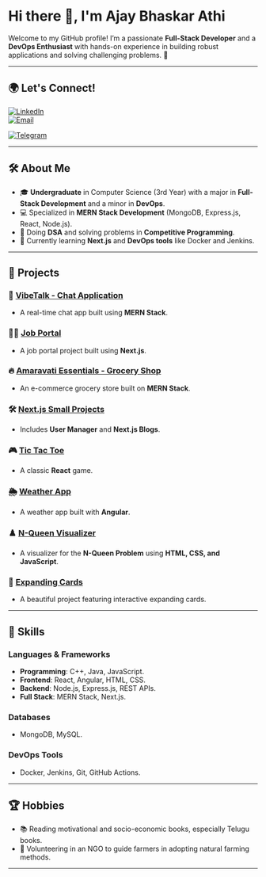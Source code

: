 # Hi there 👋, I'm Ajay Bhaskar Athi

Welcome to my GitHub profile! I’m a passionate **Full-Stack Developer** and a **DevOps Enthusiast** with hands-on experience in building robust applications and solving challenging problems. 🚀  

---

## 🌍 Let's Connect!
[![LinkedIn](https://img.shields.io/badge/LinkedIn-%230077B5.svg?style=for-the-badge&logo=LinkedIn&logoColor=white)](https://linkedin.com/in/ajaybhaskar-athi/)  
[![Email](https://img.shields.io/badge/Email-D14836?style=for-the-badge&logo=gmail&logoColor=white)](mailto:ajaybhaskar.athi@gmail.com)

[![Telegram](https://img.shields.io/badge/Telegram-%2300A9E0.svg?style=for-the-badge&logo=Telegram&logoColor=white)](https://t.me/GanggLeader)  

---

## 🛠️ About Me

- 🎓 **Undergraduate** in Computer Science (3rd Year) with a major in **Full-Stack Development** and a minor in **DevOps**.  
- 💻 Specialized in **MERN Stack Development** (MongoDB, Express.js, React, Node.js).  
- 🌟 Doing **DSA** and solving problems in **Competitive Programming**.  
- 🌱 Currently learning **Next.js** and **DevOps tools** like Docker and Jenkins.  

---

## 🚀 Projects


### 💬 [VibeTalk - Chat Application](https://github.com/Ajaybhaskar-Athi/VibeTalk)  
- A real-time chat app built using **MERN Stack**.  

### 🧑‍💼 [Job Portal](https://github.com/yourusername/job-portal)  
- A job portal project built using **Next.js**.  

### 🔥 [Amaravati Essentials - Grocery Shop](https://github.com/Ajaybhaskar-Athi/Amaravati-Essentials)  
- An e-commerce grocery store built on **MERN Stack**.  

### 🛠️ [Next.js Small Projects](https://github.com/Ajaybhaskar-Athi/NextBlogs)  
- Includes **User Manager** and **Next.js Blogs**.  

### 🎮 [Tic Tac Toe](https://github.com/Ajaybhaskar-Athi/Tic-Tac-Toe)  
- A classic **React** game.  

### 🌦️ [Weather App](https://github.com/Ajaybhaskar-Athi/Weather-App)  
- A weather app built with **Angular**.  

### ♟️ [N-Queen Visualizer](https://github.com/Ajaybhaskar-Athi/N-Queen-Visualizer)  
- A visualizer for the **N-Queen Problem** using **HTML, CSS, and JavaScript**.  

### 🌟 [Expanding Cards](https://github.com/Ajaybhaskar-Athi/Expanding-cardss)  
- A beautiful project featuring interactive expanding cards.  

---

## 🔧 Skills

### Languages & Frameworks
- **Programming**: C++, Java, JavaScript.  
- **Frontend**: React, Angular, HTML, CSS.  
- **Backend**: Node.js, Express.js, REST APIs.  
- **Full Stack**: MERN Stack, Next.js.  

### Databases
- MongoDB, MySQL.  

### DevOps Tools
- Docker, Jenkins, Git, GitHub Actions.  

---

## 🏆 Hobbies

- 📚 Reading motivational and socio-economic books, especially Telugu books.  
- 🌱 Volunteering in an NGO to guide farmers in adopting natural farming methods.  

---

 
